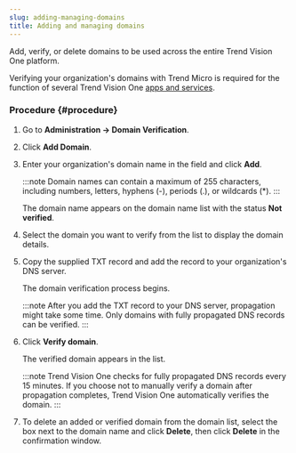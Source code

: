 ```yaml
---
slug: adding-managing-domains
title: Adding and managing domains
---
```


Add, verify, or delete domains to be used across the entire Trend Vision One platform.

Verifying your organization's domains with Trend Micro is required for the function of several Trend Vision One [apps and services](domain-verification.md).

### Procedure {#procedure}

1.  Go to **Administration → Domain Verification**.

2.  Click **Add Domain**.

3.  Enter your organization's domain name in the field and click **Add**.

    :::note
    Domain names can contain a maximum of 255 characters, including numbers, letters, hyphens (-), periods (.), or wildcards (\*).
    :::

    The domain name appears on the domain name list with the status **Not verified**.

4.  Select the domain you want to verify from the list to display the domain details.

5.  Copy the supplied TXT record and add the record to your organization's DNS server.

    The domain verification process begins.

    :::note
    After you add the TXT record to your DNS server, propagation might take some time. Only domains with fully propagated DNS records can be verified.
    :::

6.  Click **Verify domain**.

    The verified domain appears in the list.

    :::note
    Trend Vision One checks for fully propagated DNS records every 15 minutes. If you choose not to manually verify a domain after propagation completes, Trend Vision One automatically verifies the domain.
    :::

7.  To delete an added or verified domain from the domain list, select the box next to the domain name and click **Delete**, then click **Delete** in the confirmation window.
